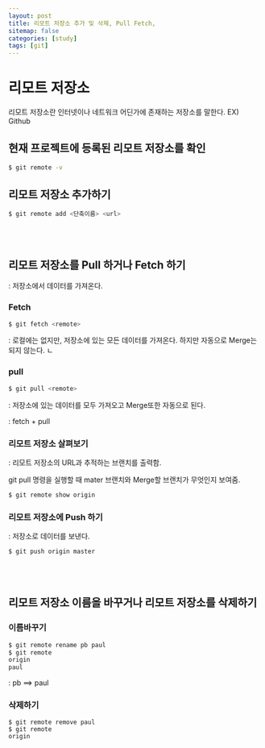```yaml
---
layout: post
title: 리모트 저장소 추가 및 삭제, Pull Fetch, 
sitemap: false
categories: [study]
tags: [git]
---
```


# 리모트 저장소

리모트 저장소란 인터넷이나 네트워크 어딘가에 존재하는 저장소를 말한다. EX) Github 

## 현재 프로젝트에 등록된 리모트 저장소를 확인

~~~bash
$ git remote -v
~~~

## 리모트 저장소 추가하기

~~~bash
$ git remote add <단축이름> <url> 
~~~

<br>
<br>


## 리모트 저장소를 Pull 하거나 Fetch 하기

: 저장소에서 데이터를 가져온다. 

### Fetch

~~~bash
$ git fetch <remote>
~~~

: 로컬에는 없지만, 저장소에 있는 모든 데이터를 가져온다. 하지만 자동으로 Merge는 되지 않는다. ㄴ

### pull

~~~bash
$ git pull <remote>
~~~

: 저장소에 있는 데이터를 모두 가져오고 Merge또한 자동으로 된다. 

: fetch + pull 


### 리모트 저장소 살펴보기

: 리모트 저장소의 URL과 추적하는 브랜치를 출력함. 

git pull 명령을 실행할 때 mater 브랜치와 Merge할 브랜치가 무엇인지 보여줌.

~~~bash
$ git remote show origin
~~~


### 리모트 저장소에 Push 하기

: 저장소로 데이터를 보낸다. 

~~~bash
$ git push origin master
~~~




<br>
<br>


## 리모트 저장소 이름을 바꾸거나 리모트 저장소를 삭제하기

### 이름바꾸기

~~~bash
$ git remote rename pb paul
$ git remote
origin
paul
~~~

: pb ==> paul

### 삭제하기

~~~
$ git remote remove paul
$ git remote
origin
~~~



